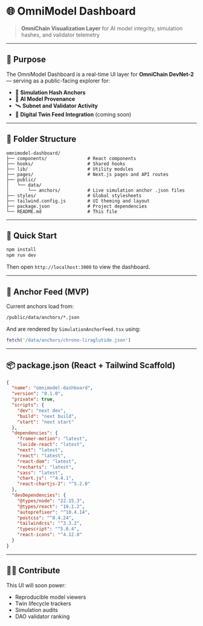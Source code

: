 # 🌐 OmniModel Dashboard

> **OmniChain Visualization Layer** for AI model integrity, simulation hashes, and validator telemetry

---

## 🎯 Purpose

The OmniModel Dashboard is a real-time UI layer for **OmniChain DevNet-2** — serving as a public-facing explorer for:

- 📡 **Simulation Hash Anchors**
- 🧠 **AI Model Provenance**
- 🛰 **Subnet and Validator Activity**
- 🔬 **Digital Twin Feed Integration** (coming soon)

---

## 📁 Folder Structure

```
omnimodel-dashboard/
├── components/               # React components
├── hooks/                    # Shared hooks
├── lib/                      # Utility modules
├── pages/                    # Next.js pages and API routes
├── public/
│   └── data/
│       └── anchors/          # Live simulation anchor .json files
├── styles/                   # Global stylesheets
├── tailwind.config.js        # UI theming and layout
├── package.json              # Project dependencies
└── README.md                 # This file
```

---

## 🚀 Quick Start

```bash
npm install
npm run dev
```

Then open `http://localhost:3000` to view the dashboard.

---

## 🧬 Anchor Feed (MVP)

Current anchors load from:
```bash
/public/data/anchors/*.json
```

And are rendered by `SimulationAnchorFeed.tsx` using:
```jsx
fetch('/data/anchors/chrono-liraglutide.json')
```

---

## 📦 package.json (React + Tailwind Scaffold)

```json
{
  "name": "omnimodel-dashboard",
  "version": "0.1.0",
  "private": true,
  "scripts": {
    "dev": "next dev",
    "build": "next build",
    "start": "next start"
  },
  "dependencies": {
    "framer-motion": "latest",
    "lucide-react": "latest",
    "next": "latest",
    "react": "latest",
    "react-dom": "latest",
    "recharts": "latest",
    "sass": "latest",
    "chart.js": "^4.4.1",
    "react-chartjs-2": "^5.2.0"
  },
  "devDependencies": {
    "@types/node": "22.15.3",
    "@types/react": "19.1.2",
    "autoprefixer": "^10.4.14",
    "postcss": "^8.4.24",
    "tailwindcss": "^3.3.2",
    "typescript": "^5.0.4",
    "react-icons": "^4.12.0"
  }
}
```

---

## 👩‍🚀 Contribute

This UI will soon power:
- Reproducible model viewers
- Twin lifecycle trackers
- Simulation audits
- DAO validator ranking
